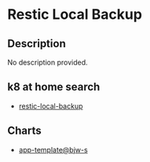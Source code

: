 # Restic Local Backup

## Description

No description provided.

## k8 at home search

- [restic-local-backup](https://nanne.dev/k8s-at-home-search/#/restic-local-backup)

## Charts

- [app-template@bjw-s](https://bjw-s.github.io/helm-charts/)
